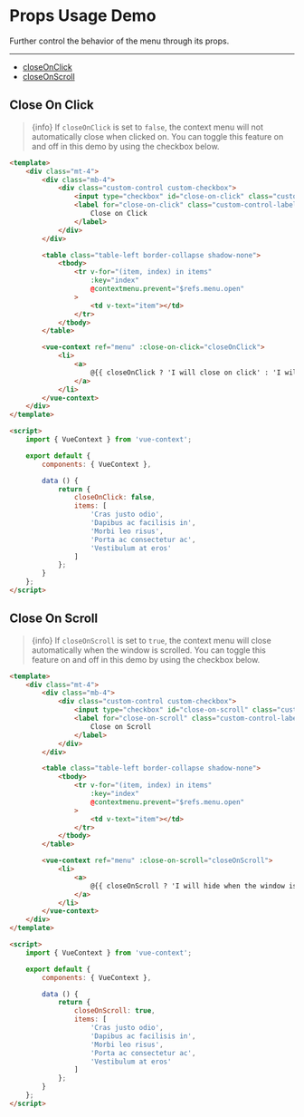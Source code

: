 # Props Usage Demo

Further control the behavior of the menu through its props.

---

- [closeOnClick](#close-on-click)
- [closeOnScroll](#close-on-scroll)

<a name="close-on-click"></a>
## Close On Click

> {info} If `closeOnClick` is set to `false`, the context menu will not automatically close when clicked on.
You can toggle this feature on and off in this demo by using the checkbox below.

<close-on-click-v4></close-on-click-v4>

```html
<template>
    <div class="mt-4">
        <div class="mb-4">
            <div class="custom-control custom-checkbox">
                <input type="checkbox" id="close-on-click" class="custom-control-input" v-model="closeOnClick">
                <label for="close-on-click" class="custom-control-label">
                    Close on Click
                </label>
            </div>
        </div>

        <table class="table-left border-collapse shadow-none">
            <tbody>
                <tr v-for="(item, index) in items"
                    :key="index"
                    @contextmenu.prevent="$refs.menu.open"
                >
                    <td v-text="item"></td>
                </tr>
            </tbody>
        </table>

        <vue-context ref="menu" :close-on-click="closeOnClick">
            <li>
                <a>
                    @{{ closeOnClick ? 'I will close on click' : 'I will stay open on click' }}
                </a>
            </li>
        </vue-context>
    </div>
</template>

<script>
    import { VueContext } from 'vue-context';

    export default {
        components: { VueContext },

        data () {
            return {
                closeOnClick: false,
                items: [
                    'Cras justo odio',
                    'Dapibus ac facilisis in',
                    'Morbi leo risus',
                    'Porta ac consectetur ac',
                    'Vestibulum at eros'
                ]
            };
        }
    };
</script>
```

<a name="close-on-scroll"></a>
## Close On Scroll

> {info} If `closeOnScroll` is set to `true`, the context menu will close automatically when the window
is scrolled. You can toggle this feature on and off in this demo by using the checkbox below.

<close-on-scroll-v4></close-on-scroll-v4>

```html
<template>
    <div class="mt-4">
        <div class="mb-4">
            <div class="custom-control custom-checkbox">
                <input type="checkbox" id="close-on-scroll" class="custom-control-input" v-model="closeOnScroll">
                <label for="close-on-scroll" class="custom-control-label">
                    Close on Scroll
                </label>
            </div>
        </div>

        <table class="table-left border-collapse shadow-none">
            <tbody>
                <tr v-for="(item, index) in items"
                    :key="index"
                    @contextmenu.prevent="$refs.menu.open"
                >
                    <td v-text="item"></td>
                </tr>
            </tbody>
        </table>

        <vue-context ref="menu" :close-on-scroll="closeOnScroll">
            <li>
                <a>
                    @{{ closeOnScroll ? 'I will hide when the window is scrolled' : 'I will stay visible when the window is scrolled' }}
                </a>
            </li>
        </vue-context>
    </div>
</template>

<script>
    import { VueContext } from 'vue-context';

    export default {
        components: { VueContext },

        data () {
            return {
                closeOnScroll: true,
                items: [
                    'Cras justo odio',
                    'Dapibus ac facilisis in',
                    'Morbi leo risus',
                    'Porta ac consectetur ac',
                    'Vestibulum at eros'
                ]
            };
        }
    };
</script>
```